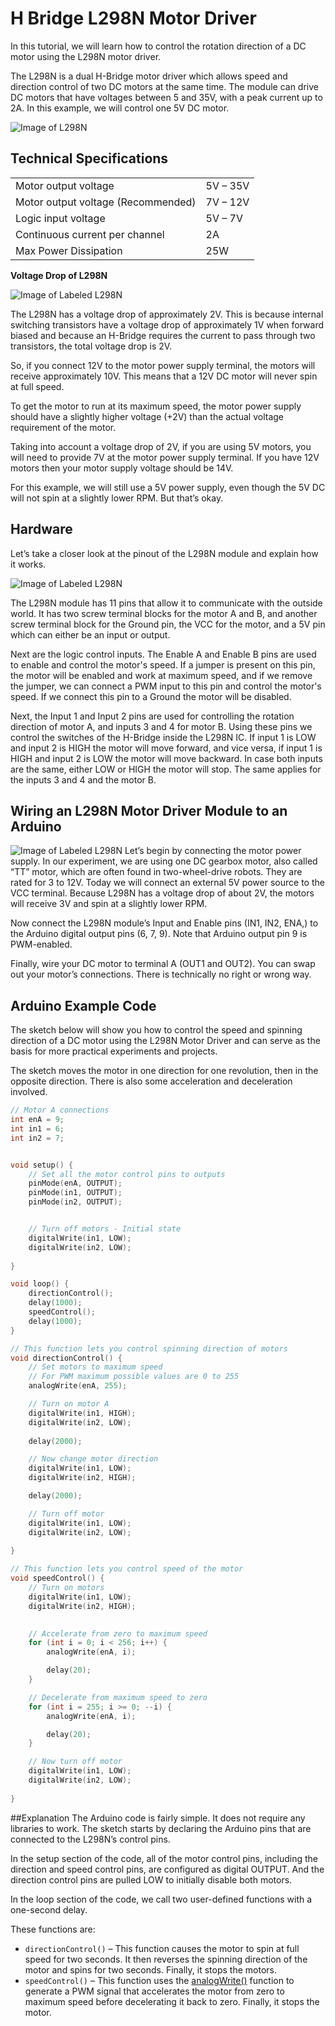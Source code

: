# H Bridge L298N Motor Driver

In this tutorial, we will learn how to control the rotation direction of a DC motor using the L298N motor driver. 

The L298N is a dual H-Bridge motor driver which allows speed and direction control of two DC motors at the same time. The module can drive DC motors that have voltages between 5 and 35V, with a peak current up to 2A. In this example, we will control one 5V DC motor.

![Image of L298N](./Images/L298N-Motor.webp)

## Technical Specifications


| | |
| - | - |
| Motor output voltage | 5V – 35V |
| Motor output voltage (Recommended) | 7V – 12V |
| Logic input voltage | 5V – 7V |
| Continuous current per channel | 2A |
| Max Power Dissipation | 25W|

**Voltage Drop of L298N**

![Image of Labeled L298N](./Images/voltage-drop.png)

The L298N has a voltage drop of approximately 2V. This is because internal switching transistors have a voltage drop of approximately 1V when forward biased and because an H-Bridge requires the current to pass through two transistors, the total voltage drop is 2V.

So, if you connect 12V to the motor power supply terminal, the motors will receive approximately 10V. This means that a 12V DC motor will never spin at full speed.

To get the motor to run at its maximum speed, the motor power supply should have a slightly higher voltage (+2V) than the actual voltage requirement of the motor.

Taking into account a voltage drop of 2V, if you are using 5V motors, you will need to provide 7V at the motor power supply terminal. If you have 12V motors then your motor supply voltage should be 14V.

For this example, we will still use a 5V power supply, even though the 5V DC will not spin at a slightly lower RPM. But that’s okay.

## Hardware
Let’s take a closer look at the pinout of the L298N module and explain how it works. 

![Image of Labeled L298N](./Images/L298N-Module-Pinout.jpeg)

The L298N module has 11 pins that allow it to communicate with the outside world. It has two screw terminal blocks for the motor A and B, and another screw terminal block for the Ground pin, the VCC for the motor, and a 5V pin which can either be an input or output.

Next are the logic control inputs. The Enable A and Enable B pins are used to enable and control the motor's speed. If a jumper is present on this pin, the motor will be enabled and work at maximum speed, and if we remove the jumper, we can connect a PWM input to this pin and control the motor's speed. If we connect this pin to a Ground the motor will be disabled.

Next, the Input 1 and Input 2 pins are used for controlling the rotation direction of motor A, and inputs 3 and 4 for motor B. Using these pins we control the switches of the H-Bridge inside the L298N IC. If input 1 is LOW and input 2 is HIGH the motor will move forward, and vice versa, if input 1 is HIGH and input 2 is LOW the motor will move backward. In case both inputs are the same, either LOW or HIGH the motor will stop. The same applies for the inputs 3 and 4 and the motor B.

## Wiring an L298N Motor Driver Module to an Arduino
![Image of Labeled L298N](./Images/circuit-diagram.png)
Let’s begin by connecting the motor power supply. In our experiment, we are using one DC gearbox motor, also called “TT” motor, which are often found in two-wheel-drive robots. They are rated for 3 to 12V. Today we will connect an external 5V power source to the VCC terminal. Because L298N has a voltage drop of about 2V, the motors will receive 3V and spin at a slightly lower RPM. 

Now connect the L298N module’s Input and Enable pins (IN1, IN2, ENA,) to the Arduino digital output pins (6, 7, 9). Note that Arduino output pin 9 is PWM-enabled.

Finally, wire your DC motor to terminal A (OUT1 and OUT2). You can swap out your motor’s connections. There is technically no right or wrong way.

## Arduino Example Code
The sketch below will show you how to control the speed and spinning direction of a DC motor using the L298N Motor Driver and can serve as the basis for more practical experiments and projects.

The sketch moves the motor in one direction for one revolution, then in the opposite direction. There is also some acceleration and deceleration involved.

```C++
// Motor A connections
int enA = 9;
int in1 = 6;
int in2 = 7;


void setup() {
	// Set all the motor control pins to outputs
	pinMode(enA, OUTPUT);
	pinMode(in1, OUTPUT);
	pinMode(in2, OUTPUT);


	// Turn off motors - Initial state
	digitalWrite(in1, LOW);
	digitalWrite(in2, LOW);
	
}

void loop() {
	directionControl();
	delay(1000);
	speedControl();
	delay(1000);
}

// This function lets you control spinning direction of motors
void directionControl() {
	// Set motors to maximum speed
	// For PWM maximum possible values are 0 to 255
	analogWrite(enA, 255);

	// Turn on motor A
	digitalWrite(in1, HIGH);
	digitalWrite(in2, LOW);
	
	delay(2000);

	// Now change motor direction
	digitalWrite(in1, LOW);
	digitalWrite(in2, HIGH);

	delay(2000);

	// Turn off motor
	digitalWrite(in1, LOW);
	digitalWrite(in2, LOW);
	
}

// This function lets you control speed of the motor
void speedControl() {
	// Turn on motors
	digitalWrite(in1, LOW);
	digitalWrite(in2, HIGH);
	

	// Accelerate from zero to maximum speed
	for (int i = 0; i < 256; i++) {
		analogWrite(enA, i);

		delay(20);
	}

	// Decelerate from maximum speed to zero
	for (int i = 255; i >= 0; --i) {
		analogWrite(enA, i);

		delay(20);
	}

	// Now turn off motor
	digitalWrite(in1, LOW);
	digitalWrite(in2, LOW);
	
}
```

##Explanation
The Arduino code is fairly simple. It does not require any libraries to work. The sketch starts by declaring the Arduino pins that are connected to the L298N’s control pins.

In the setup section of the code, all of the motor control pins, including the direction and speed control pins, are configured as digital OUTPUT. And the direction control pins are pulled LOW to initially disable both motors.

In the loop section of the code, we call two user-defined functions with a one-second delay.

These functions are:

- `directionControl()` – This function causes the motor to spin at full speed for two seconds. It then reverses the spinning direction of the motor and spins for two seconds. Finally, it stops the motors.
- `speedControl()` – This function uses the [analogWrite()](https://www.arduino.cc/reference/en/language/functions/analog-io/analogwrite/) function to generate a PWM signal that accelerates the motor from zero to maximum speed before decelerating it back to zero. Finally, it stops the motor.


